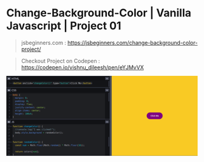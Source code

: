 # Change-Background-Color | Vanilla Javascript | Project 01

> jsbeginners.com :
> https://jsbeginners.com/change-background-color-project/

> Checkout Project on Codepen : https://codepen.io/vishnu_dileesh/pen/eYJMvVX

![Change Background Color | Vanilla Javascript project |](screenshot-codepen-ui-project.png)
